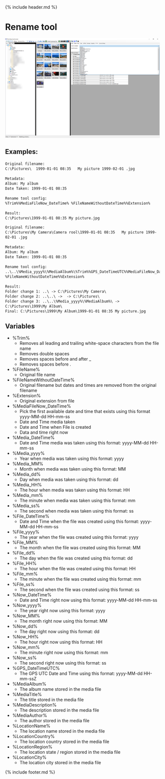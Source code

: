 {% include header.md %}

# Rename tool

![Rename tool](screenshot_renametool_variables.png)

## Examples:

```
Original filename:
C:\Pictures\  1999-01-01 08:35   My picture 1999-02-01 .jpg

Metadata:
Album: My album
Date Taken: 1999-01-01 08:35

Rename tool config:
%Trim%%MediaFileNow_DateTime% %FileNameWithoutDateTime%%Extension%

Result:
C:\Pictures\1999-01-01 08:35 My picture.jpg

```

```
Original filename:
C:\Pictures\My Camera\Camera rool\1999-01-01 08:35   My picture 1999-02-01 .jpg

Metadata:
Album: My album
Date Taken: 1999-01-01 08:35

Rename tool config:
..\..\%Media_yyyy%\%MediaAlbum%\%Trim%%GPS_DateTimeUTC%%MediaFileNow_DateTime% %FileNameWithoutDateTime%%Extension%

Result:
Folder change 1: ..\ -> C:\Pictures\My Camera\
Folder change 2: ..\..\ ->  -> C:\Pictures\
Folder change 3: ..\..\%Media_yyyy%\%MediaAlbum%\ -> C:\Pictures\1999\My Album\
Final: C:\Pictures\1999\My Album\1999-01-01 08:35 My picture.jpg

```

## Variables

- %Trim%
  - Removes all leading and trailing white-space characters from the file name
  - Removes double spaces
  - Removes spaces before and after _
  - Removes spaces before  .
- %FileName%
  - Original file name
- %FileNameWithoutDateTime%
  - Original filename but dates and times are removed from the original filename
- %Extension%
  - Original extension from file
- %MediaFileNow_DateTime%
  - Pick the first available date and time that exists using this format yyyy-MM-dd HH-mm-ss
  - Date and Time media taken
  - Date and Time when File is created
  - Data and time right now
- %Media_DateTime%
  - Date and Time media was taken using this format: yyyy-MM-dd HH-mm-ss
- %Media_yyyy%
  - Year when media was taken using this format: yyyy
- %Media_MM%
  - Month when media was taken using this format: MM
- %Media_dd%
  - Day when media was taken using this format: dd
- %Media_HH%
  - The hour when media was taken using this format: HH
- %Media_mm%
  - The minute when media was taken using this format: mm
- %Media_ss%
  - The second when media was taken using this format: ss
- %File_DateTime%
  - Date and Time when the file was created using this format: yyyy-MM-dd HH-mm-ss
- %File_yyyy%
  - The year when the file was created using this format: yyyy
- %File_MM%
  - The month when the file was created using this format: MM
- %File_dd%
  - The day when the file was created using this format: dd
- %File_HH%
  - The hour when the file was created using this format: HH
- %File_mm%
  - The minute when the file was created using this format: mm
- %File_ss%
  - The second when the file was created using this format: ss
- %Now_DateTime%
  - Date and Time right now using this format: yyyy-MM-dd HH-mm-ss
- %Now_yyyy%
  - The year right now using this format: yyyy
- %Now_MM%
  - The month right now using this format: MM
- %Now_dd%
  - The day right now using this format: dd
- %Now_HH%
  - The hour right now using this format: HH
- %Now_mm%
  - The minute right now using this format: mm
- %Now_ss%
  - The second right now using this format: ss
- %GPS_DateTimeUTC%
  - The GPS UTC Date and Time using this format:  yyyy-MM-dd HH-mm-ssZ
- %MediaAlbum%
  - The album name stored in the media file
- %MediaTitle%
  - The title stored in the media file
- %MediaDescription%
  - The description stored in the media file
- %MediaAuthor%
  - The author stored in the media file
- %LocationName%
  - The location name stored in the media file
- %LocationCountry%
  - The location country stored in the media file
- %LocationRegion%
  - The location state / region stored in the media file
- %LocationCity%
  - The location city stored in the media file

{% include footer.md %}
